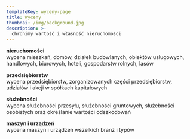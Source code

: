 ```yaml
---
templateKey: wyceny-page
title: Wyceny
thumbnai: /img/background.jpg
description: >-
  chronimy wartość i własność nieruchomości
---
```

**nieruchomości**  
wycena mieszkań, domów, działek budowlanych, obiektów usługowych, handlowych, biurowych, hoteli, gospodarstw rolnych, lasów



**przedsiębiorstw**  
wycena przedsiębiorstw, zorganizowanych części przedsiębiorstw, udziałów i akcji w spółkach kapitałowych



**służebności**  
wycena służebności przesyłu, służebności gruntowych, służebności osobistych oraz określanie wartości odszkodowań



**maszyn i urządzeń**  
wycena maszyn i urządzeń wszelkich branż i typów
